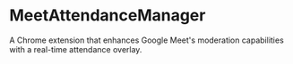 # MeetAttendanceManager
A Chrome extension that enhances Google Meet's moderation capabilities with a real-time attendance overlay.
